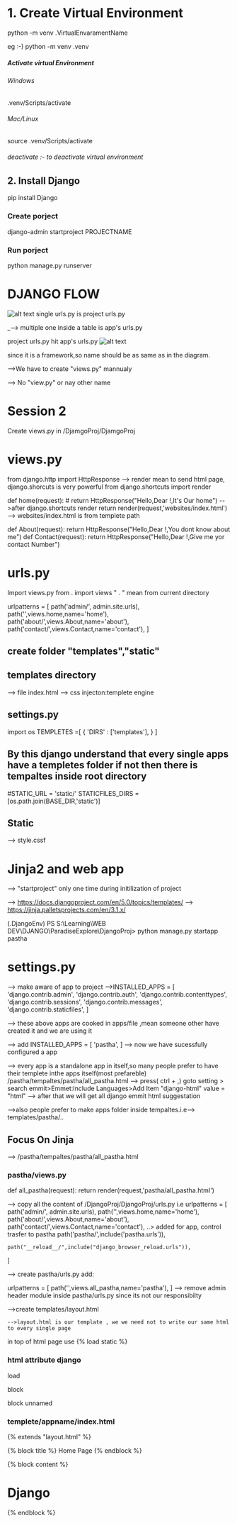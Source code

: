# 1. Create Virtual Environment

python -m venv .VirtualEnvaramentName

eg :-) python -m venv .venv

##### Activate virtual Environment
###### Windows
.venv/Scripts/activate
###### Mac/Linux
source .venv/Scripts/activate
###### deactivate :- to deactivate virtual environment

## 2. Install Django
pip install Django
### Create porject
django-admin startproject PROJECTNAME
### Run porject
python manage.py runserver

# DJANGO FLOW
![alt text](image.png)
single urls.py is project urls.py

_--> multiple one inside a table is app's urls.py

project urls.py hit app's urls.py 
![alt text](image-1.png)

since it is a framework,so name should be as same as in the diagram.

-->We have to create "views.py" mannualy

--> No "view.py" or nay other name

# Session 2
Create views.py in /DjamgoProj/DjamgoProj

# views.py
from django.http import HttpResponse
--> render mean to send html page, django.shorcuts is very powerful
from django.shortcuts import render

def home(request):
    # return HttpResponse("Hello,Dear !,It's Our home")
    -->after django.shortcuts render
    return render(request,'websites/index.html')
    --> websites/index.html is from templete path

def About(request):
    return HttpResponse("Hello,Dear !,You dont know about me")
def Contact(request):
    return HttpResponse("Hello,Dear !,Give me yor contact Number")

# urls.py
Import views.py
from . import views
 " . " mean from current directory

urlpatterns = [
    path('admin/', admin.site.urls),
    path('',views.home,name='home'),
    path('about/',views.About,name='about'),
    path('contact/',views.Contact,name='contact'),
]
## create folder "templates","static"

## templates directory
--> file index.html
--> css injecton:templete engine
<link rel="stylesheet" href="{% static 'style' %}">

## settings.py
import os
TEMPLETES =[
    {
        'DIRS' : ['templates'],
    }
]
## By this django understand that every single apps have a templetes folder if not then there is tempaltes inside root directory

#STATIC_URL = 'static/'
STATICFILES_DIRS = [os.path.join(BASE_DIR,'static')]

## Static
--> style.cssf

# Jinja2 and web app
--> "startproject" only one time during initilization of project

--> https://docs.djangoproject.com/en/5.0/topics/templates/
--> https://jinja.palletsprojects.com/en/3.1.x/


(.DjangoEnv) PS S:\Learning\WEB DEV\DJANGO\ParadiseExplore\DjangoProj> python manage.py startapp pastha

# settings.py
--> make aware of app to project
 -->INSTALLED_APPS = [
    'django.contrib.admin',
    'django.contrib.auth',
    'django.contrib.contenttypes',
    'django.contrib.sessions',
    'django.contrib.messages',
    'django.contrib.staticfiles',
 ]

 --> these above apps are cooked in apps/file ,mean someone other have created it and we are using it

 --> add
 INSTALLED_APPS = [
    'pastha',
 ]
 --> now we have sucessfully configured a app

--> every app is a standalone app in itself,so many people prefer to have their templete inthe apps itself(most  prefareble)
/pastha/tempaltes/pastha/all_pastha.html
--> press( ctrl + ,) goto setting > search emmit>Emmet:Include Languages>Add Item "django-html" value = "html"
    --> after that we will get all django emmit html suggestation

-->also people prefer to make apps folder inside tempaltes.i.e--> templates/pastha/..

## Focus On Jinja

--> /pastha/tempaltes/pastha/all_pastha.html

### pastha/views.py
def all_pastha(request):
    return render(request,'pastha/all_pastha.html')

--> copy all the content of /DjangoProj/DjangoProj/urls.py
i.e
urlpatterns = [
    path('admin/', admin.site.urls),
    path('',views.home,name='home'),
    path('about/',views.About,name='about'),
    path('contact/',views.Contact,name='contact'),
    ..> added for app, control trasfer to pastha
    path('pastha/',include('pastha.urls')),



    path("__reload__/",include("django_browser_reload.urls")),
]

--> create pastha/urls.py
 add:

 urlpatterns = [
     path('',views.all_pastha,name='pastha'),
 ]
 --> remove admin header module inside pastha/urls.py since its not our responsibilty
 

-->create templates/layout.html

    -->layout.html is our template , we we need not to write our same html to every single page
in top of html page use 
{% load static %}

### html attribute django
load

block

block unnamed

### templete/appname/index.html
{% extends "layout.html" %}

{% block title %}
Home Page
{% endblock %}

{% block content %}
<h1> Django </h1>
{% endblock %}

